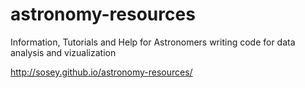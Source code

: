 astronomy-resources
===================

Information, Tutorials and Help for Astronomers writing code for data analysis and vizualization

http://sosey.github.io/astronomy-resources/
